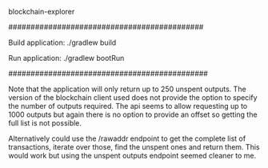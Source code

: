 blockchain-explorer

############################################

Build application: ./gradlew build

Run application: ./gradlew bootRun

#############################################

Note that the application will only return up to 250 unspent outputs. The version of the blockchain client used
does not provide the option to specify the number of outputs required. The api seems to allow requesting up to 
1000 outputs but again there is no option to provide an offset so getting the full list is not possible. 

Alternatively could use the /rawaddr endpoint to get the complete list of transactions, iterate over those, find the 
unspent ones and return them. This would work but using the unspent outputs endpoint seemed cleaner to me.